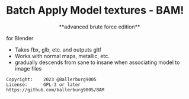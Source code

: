 
# Batch Apply Model textures - BAM!
<center>**advanced brute force edition**</center>


for Blender

* Takes fbx, glb, etc. and outputs gltf
* Works with normal maps, metallic, etc.
* gradually descends from sane to insane when associating model to image files

```
Copyright:    2023 @Ballerburg9005 
License:      GPL-3 or later
https://github.com/ballerburg9005/BAM
```
